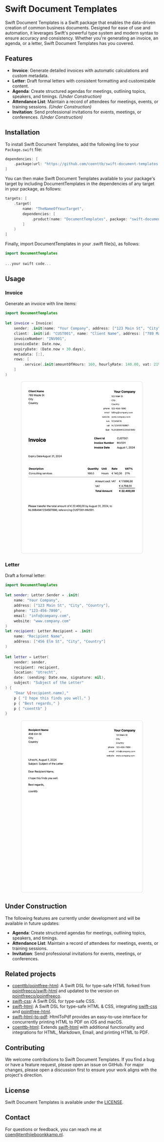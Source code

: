 # Swift Document Templates

Swift Document Templates is a Swift package that enables the data-driven creation of common business documents. Designed for ease of use and automation, it leverages Swift's powerful type system and modern syntax to ensure accuracy and consistency. Whether you're generating an invoice, an agenda, or a letter, Swift Document Templates has you covered.

## Features

- **Invoice**: Generate detailed invoices with automatic calculations and custom metadata.
- **Letter**: Draft formal letters with consistent formatting and customizable content.
- **Agenda**: Create structured agendas for meetings, outlining topics, speakers, and timings. *(Under Construction)*
- **Attendance List**: Maintain a record of attendees for meetings, events, or training sessions. *(Under Construction)*
- **Invitation**: Send professional invitations for events, meetings, or conferences. *(Under Construction)*

## Installation

To install Swift Document Templates, add the following line to your `Package.swift` file:

```swift
dependencies: [
    .package(url: "https://github.com/coenttb/swift-document-templates.git", from: "0.1.0")
]
```

You can then make Swift Document Templates available to your package's target by including DocumentTemplates in the dependencies of any target in your package, as follows:
```swift
targets: [
    .target(
        name: "TheNameOfYourTarget",
        dependencies: [
            .product(name: "DocumentTemplates", package: "swift-document-templates")
        ]
    )
]
```

Finally, import DocumentTemplates in your .swift file(s), as follows:
```swift
import DocumentTemplates

...your swift code...
```

## Usage

### Invoice

Generate an invoice with line items:

```swift
import DocumentTemplates

let invoice = Invoice(
    sender: .init(name: "Your Company", address: ["123 Main St", "City", "Country"], phone: "123-456-7890", email: "billing@company.com", website: "www.company.com", kvk: "12345678", btw: "NL123456789B01", iban: "NL00BANK1234567890"),
    client: .init(id: "CUST001", name: "Client Name", address: ["789 Maple St", "City", "Country"]),
    invoiceNumber: "INV001",
    invoiceDate: Date.now,
    expiryDate: (Date.now + 30.days),
    metadata: [:],
    rows: [
        .service(.init(amountOfHours: 160, hourlyRate: 140.00, vat: 21%, description: "Consulting services"))
    ]
)
```

<p align="center">
    <img src="Images/invoice.png" width="400" max-width="90%" alt="Invoice" />
</p>

### Letter

Draft a formal letter:

```swift
import DocumentTemplates

let sender: Letter.Sender = .init(
    name: "Your Company",
    address: ["123 Main St", "City", "Country"],
    phone: "123-456-7890",
    email: "info@company.com",
    website: "www.company.com"
)
let recipient: Letter.Recipient = .init(
    name: "Recipient Name",
    address: ["456 Elm St", "City", "Country"]
)

let letter = Letter(
    sender: sender,
    recipient: recipient,
    location: "Utrecht",
    date: (sending: Date.now, signature: nil),
    subject: "Subject of the Letter"
) {
    "Dear \(recipient.name),"
    p { "I hope this finds you well." }
    p { "Best regards," }
    p { "coenttb" }
}
```

<p align="center">
    <img src="Images/letter.png" width="400" max-width="90%" alt="Letter" />
</p>

## Under Construction

The following features are currently under development and will be available in future updates:

- **Agenda**: Create structured agendas for meetings, outlining topics, speakers, and timings.
- **Attendance List**: Maintain a record of attendees for meetings, events, or training sessions.
- **Invitation**: Send professional invitations for events, meetings, or conferences.

## Related projects

* [coenttb/pointfree-html](https://www.github.com/coenttb/coenttb/pointfree-html): A Swift DSL for type-safe HTML forked from [pointfreeco/swift-html](https://www.github.com/pointfreeco/swift-html) and updated to the version on [pointfreeco/pointfreeco](https://github.com/pointfreeco/pointfreeco).
* [swift-css](https://www.github.com/coenttb/swift-css): A Swift DSL for type-safe CSS.
* [swift-html](https://www.github.com/coenttb/swift-html): A Swift DSL for type-safe HTML & CSS, integrating [swift-css](https://www.github.com/coenttb/swift-css) and [pointfree-html](https://www.github.com/coenttb/pointfree-html).
* [swift-html-to-pdf](https://www.github.com/coenttb/swift-html-to-pdf): HtmlToPdf provides an easy-to-use interface for concurrently printing HTML to PDF on iOS and macOS.
* [coenttb-html](https://www.github.com/coenttb/coenttb-html): Extends [swift-html](https://www.github.com/coenttb/swift-html) with additional functionality and integrations for HTML, Markdown, Email, and printing HTML to PDF.

## Contributing

We welcome contributions to Swift Document Templates. If you find a bug or have a feature request, please open an issue on GitHub. For major changes, please open a discussion first to ensure your work aligns with the project's direction.

## License

Swift Document Templates is available under the [LICENSE](LICENSE).

## Contact

For questions or feedback, you can reach me at coen@tenthijeboonkkamp.nl.
